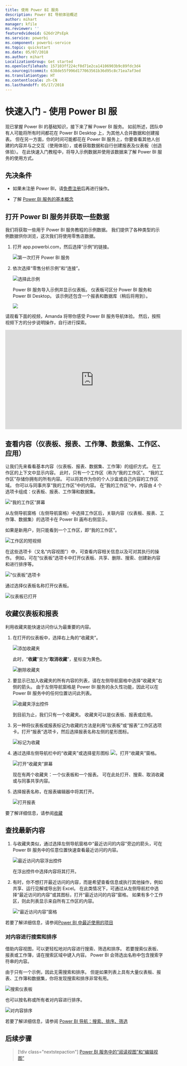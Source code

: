 ```yaml
---
title: 使用 Power BI 服务
description: Power BI 导航体验概述
author: mihart
manager: kfile
ms.reviewer: ''
featuredvideoid: G26dr2PsEpk
ms.service: powerbi
ms.component: powerbi-service
ms.topic: quickstart
ms.date: 05/07/2018
ms.author: mihart
LocalizationGroup: Get started
ms.openlocfilehash: 157103ff224cf0d71e2ca14106903b9c89fdc3d4
ms.sourcegitcommit: 638de55f996d177063561b36d95c8c71ea7af3ed
ms.translationtype: HT
ms.contentlocale: zh-CN
ms.lasthandoff: 05/17/2018
---
```

# <a name="quickstart---getting-around-in-power-bi-service"></a>快速入门 - 使用 Power BI 服

现已掌握 Power BI 的基础知识，接下来了解 Power BI 服务。 如前所述，团队中有人可能将所有时间都花在 Power BI Desktop 上，为其他人合并数据和创建报表。 但在另一方面，你的时间可能都花在 Power BI 服务上，你要查看其他人创建的内容并与之交互（使用体验），或者获取数据和自行创建报表及仪表板（创造体验）。 在此快速入门教程中，将导入示例数据并使用该数据来了解 Power BI 服务的使用方式。 
 
## <a name="prerequisites"></a>先决条件

- 如果未注册 Power BI，请[免费注册](https://app.powerbi.com/signupredirect?pbi_source=web)后再进行操作。

- 了解 [Power BI 服务的基本概念](service-basic-concepts.md)

## <a name="open-power-bi-service-and-get-some-data"></a>打开 Power BI 服务并获取一些数据
我们将获取一些用于 Power BI 服务教程的示例数据。 我们提供了各种类型的示例数据供你浏览，这次我们将使用零售店数据。    
1. 打开 app.powerbi.com，然后选择“示例”的链接。 

    ![第一次打开 Power BI 服务](media/service-the-new-power-bi-experience/power-bi-new-user.png)

2. 依次选择“零售分析示例”和“连接”。

    ![选择此示例](media/service-the-new-power-bi-experience/power-bi-retail-sample.png)

    Power BI 服务导入示例并显示仪表板。 仪表板可区分 Power BI 服务和 Power BI Desktop。 该示例还包含一个报表和数据库（稍后将用到）。

    ![](media/service-the-new-power-bi-experience/power-bi-dashboard.png)

请观看下面的视频，Amanda 将带你感受 Power BI 服务导航体验。  然后，按照视频下方的分步说明操作，自行进行探索。

<iframe width="560" height="315" src="https://www.youtube.com/embed/G26dr2PsEpk" frameborder="0" allowfullscreen></iframe>


## <a name="view-content-dashboards-reports-workbooks-datasets-workspaces-apps"></a>查看内容（仪表板、报表、工作簿、数据集、工作区、应用）
让我们先来看看基本内容（仪表板、报表、数据集、工作簿）的组织方式。 在工作区的上下文中显示内容。 此时，只有一个工作区（称为“我的工作区”。 “我的工作区”存储你拥有的所有内容。 可以将其作为你的个人沙盒或自己内容的工作区域。 你可以与同事共享“我的工作区”中的内容。 在“我的工作区”中，内容由 4 个选项卡组成：仪表板、报表、工作簿和数据集。

![“我的工作区”屏幕](media/service-the-new-power-bi-experience/power-bi-my-workspace2.png)

从左侧导航窗格（左侧导航窗格）中选择工作区后，关联内容（仪表板、报表、工作簿、数据集）的选项卡在 Power BI 画布右侧显示。

如果是新用户，则只能看到一个工作区，即“我的工作区”。

![工作区的短视频](media/service-the-new-power-bi-experience/nav.gif)

在这些选项卡（又名“内容视图”）中，可查看内容相关信息以及可对其执行的操作。  例如，可在“仪表板”选项卡中打开仪表板、共享、删除、搜索、创建新内容和进行排序等。

![“仪表板”选项卡](media/service-the-new-power-bi-experience/power-bi-dashboard-tab.png)

通过选择仪表板名称打开仪表板。

![仪表板已打开](media/service-the-new-power-bi-experience/power-bi-open-dashboard.png)

## <a name="favorite-a-dashboard-and-a-report"></a>收藏仪表板和报表
利用收藏夹能快速访问你认为最重要的内容。  

1. 在打开的仪表板中，选择右上角的“收藏夹”。
   
   ![添加收藏夹](media/service-the-new-power-bi-experience/powerbi-dashboard-favorite.png)
   
   此时，“**收藏**”变为“**取消收藏**”，星标变为黄色。
   
   ![删除收藏夹](media/service-the-new-power-bi-experience/power-bi-unfavorite2.png)

2. 要显示已加入收藏夹的所有内容的列表，请在左侧导航窗格中选择“收藏夹”右侧的箭头。 由于左侧导航窗格是 Power BI 服务的永久性功能，因此可以在 Power BI 服务中的任何位置访问此列表。
   
    ![收藏夹浮出控件](media/service-the-new-power-bi-experience/power-bi-favorite.png)
   
    到目前为止，我们只有一个收藏夹。 收藏夹可以是仪表板、报表或应用。  

1. 另一种将仪表板或报表标记为收藏的方法是利用“仪表板”或“报表”工作区选项卡。打开“报表”选项卡，然后选择报表名称左侧的星形图标。
   
   ![标记为收藏](media/service-the-new-power-bi-experience/power-bi-report-favorite.png)

3. 通过选择左侧导航栏中的“收藏夹”或选择星形图标 ![](media/service-the-new-power-bi-experience/powerbi-star-icon.png)，打开“收藏夹”窗格。
   
   ![打开“收藏夹”屏幕](media/service-the-new-power-bi-experience/power-bi-favorite-pane.png)
   
   现在有两个收藏夹：一个仪表板和一个报表。 可在此处打开、搜索、取消收藏或与同事共享内容。

4. 选择报表名称，在报表编辑器中将其打开。

    ![打开报表](media/service-the-new-power-bi-experience/power-bi-report-open.png)


要了解详细信息，请参阅[收藏](service-dashboard-favorite.md)

## <a name="locate-your-most-recent-content"></a>查找最新内容

1. 与收藏夹类似，通过选择左侧导航窗格中“最近访问的内容”旁边的箭头，可在 Power BI 服务中的任意位置快速查看最近访问的内容。

   ![最近访问内容浮出控件](media/service-the-new-power-bi-experience/power-bi-recent-flyout.png)

    在浮出控件中选择内容将其打开。

2. 有时，你不想打开最近访问的内容，而是希望查看信息或执行其他操作，例如共享、运行见解或导出到 Excel。 在此类情况下，可通过从左侧导航栏中选择“最近访问的内容”或其图标，打开“最近访问的内容”窗格。 如果有多个工作区，则此列表显示来自所有工作区的内容。

   ![“最近访问内容”窗格](media/service-the-new-power-bi-experience/power-bi-recent.png)

若要了解详细信息，请参阅[Power BI 中最近使用的项目](service-recent.md)

### <a name="search-and-sort-content"></a>对内容进行搜索和排序
借助内容视图，可以更轻松地对内容进行搜索、筛选和排序。 若要搜索仪表板、报表或工作簿，请在搜索区域中键入内容。 Power BI 会筛选出名称中包含搜索字符串的内容。

由于只有一个示例，因此无需搜索和排序。  但是如果列表上具有大量仪表板、报表、工作簿和数据集，你将发现搜索和排序非常有用。

![搜索仪表板](media/service-the-new-power-bi-experience/power-bi-search-sort.png)

也可以按名称或所有者对内容进行排序。  

![对内容排序](media/service-the-new-power-bi-experience/power-bi-sort.png)

若要了解详细信息，请参阅 [Power BI 导航：搜索、排序、筛选](service-navigation-search-filter-sort.md)

## <a name="next-steps"></a>后续步骤

> [!div class="nextstepaction"]
> [Power BI 服务中的“阅读视图”和“编辑视图”](./service-reading-view-and-editing-view.md)